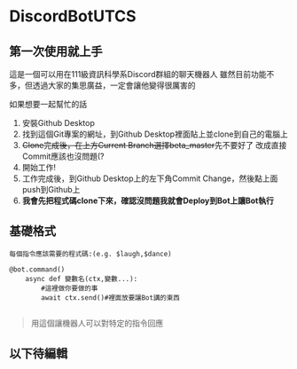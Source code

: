 DiscordBotUTCS
===

## 第一次使用就上手

這是一個可以用在111級資訊科學系Discord群組的聊天機器人
雖然目前功能不多，但透過大家的集思廣益，一定會讓他變得很厲害的

如果想要一起幫忙的話

1. 安裝Github Desktop
2. 找到這個Git專案的網址，到Github Desktop裡面貼上並clone到自己的電腦上
3. ~~Clone完成後，在上方Current Branch選擇beta_master~~先不要好了 改成直接Commit應該也沒問題(?
4. 開始工作!
5. 工作完成後，到Github Desktop上的左下角Commit Change，然後點上面push到Github上
6. **我會先把程式碼clone下來，確認沒問題我就會Deploy到Bot上讓Bot執行**

基礎格式
---

```python=
每個指令應該需要的程式碼:(e.g. $laugh,$dance)

@bot.command()
    async def 變數名(ctx,變數...):
        #這裡做你要做的事
        await ctx.send()#裡面放要讓Bot講的東西
                  
```
>用這個讓機器人可以對特定的指令回應

## 以下待編輯
